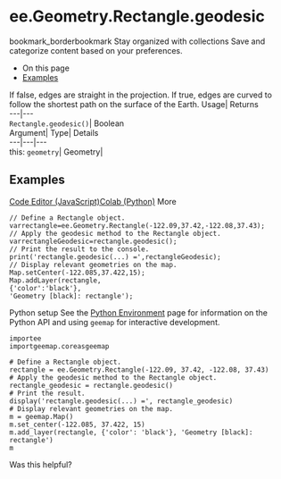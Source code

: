  
#  ee.Geometry.Rectangle.geodesic 
bookmark_borderbookmark Stay organized with collections  Save and categorize content based on your preferences.
  * On this page
  * [Examples](https://developers.google.com/earth-engine/apidocs/ee-geometry-rectangle-geodesic#examples)


If false, edges are straight in the projection. If true, edges are curved to follow the shortest path on the surface of the Earth. 
Usage| Returns  
---|---  
`Rectangle.geodesic()`| Boolean  
Argument| Type| Details  
---|---|---  
this: `geometry`| Geometry|   
## Examples
[Code Editor (JavaScript)](https://developers.google.com/earth-engine/apidocs/ee-geometry-rectangle-geodesic#code-editor-javascript-sample)[Colab (Python)](https://developers.google.com/earth-engine/apidocs/ee-geometry-rectangle-geodesic#colab-python-sample) More
```
// Define a Rectangle object.
varrectangle=ee.Geometry.Rectangle(-122.09,37.42,-122.08,37.43);
// Apply the geodesic method to the Rectangle object.
varrectangleGeodesic=rectangle.geodesic();
// Print the result to the console.
print('rectangle.geodesic(...) =',rectangleGeodesic);
// Display relevant geometries on the map.
Map.setCenter(-122.085,37.422,15);
Map.addLayer(rectangle,
{'color':'black'},
'Geometry [black]: rectangle');
```
Python setup
See the [ Python Environment](https://developers.google.com/earth-engine/guides/python_install) page for information on the Python API and using `geemap` for interactive development.
```
importee
importgeemap.coreasgeemap
```
```
# Define a Rectangle object.
rectangle = ee.Geometry.Rectangle(-122.09, 37.42, -122.08, 37.43)
# Apply the geodesic method to the Rectangle object.
rectangle_geodesic = rectangle.geodesic()
# Print the result.
display('rectangle.geodesic(...) =', rectangle_geodesic)
# Display relevant geometries on the map.
m = geemap.Map()
m.set_center(-122.085, 37.422, 15)
m.add_layer(rectangle, {'color': 'black'}, 'Geometry [black]: rectangle')
m
```

Was this helpful?
